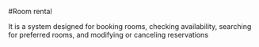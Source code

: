 #Room rental

It is a system designed for booking rooms, checking availability, searching for preferred rooms, and modifying or canceling reservations 
